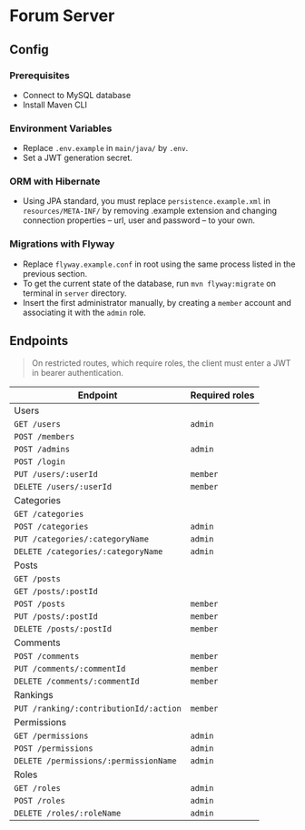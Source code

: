 # Forum Server

## Config

### Prerequisites

- Connect to MySQL database
- Install Maven CLI

### Environment Variables

- Replace `.env.example` in `main/java/` by `.env`.
- Set a JWT generation secret.

### ORM with Hibernate

- Using JPA standard, you must replace `persistence.example.xml` in `resources/META-INF/`
  by removing .example extension and changing connection properties – url, user and password – to your own.

### Migrations with Flyway

- Replace `flyway.example.conf` in root using the same process listed in the previous section.
- To get the current state of the database, run `mvn flyway:migrate` on terminal in `server` directory.
- Insert the first administrator manually, by creating a `member` account and associating it with the `admin` role.

## Endpoints

> On restricted routes, which require roles, the client must enter a JWT in bearer authentication.

| Endpoint                               | Required roles |
| -------------------------------------- | -------------- |
| Users                                  |                |
| `GET /users`                           | `admin`        |
| `POST /members`                        |                |
| `POST /admins`                         | `admin`        |
| `POST /login`                          |                |
| `PUT /users/:userId`                   | `member`       |
| `DELETE /users/:userId`                | `member`       |
| Categories                             |                |
| `GET /categories`                      |                |
| `POST /categories`                     | `admin`        |
| `PUT /categories/:categoryName`        | `admin`        |
| `DELETE /categories/:categoryName`     | `admin`        |
| Posts                                  |                |
| `GET /posts`                           |                |
| `GET /posts/:postId`                   |                |
| `POST /posts`                          | `member`       |
| `PUT /posts/:postId`                   | `member`       |
| `DELETE /posts/:postId`                | `member`       |
| Comments                               |                |
| `POST /comments`                       | `member`       |
| `PUT /comments/:commentId`             | `member`       |
| `DELETE /comments/:commentId`          | `member`       |
| Rankings                               |                |
| `PUT /ranking/:contributionId/:action` | `member`       |
| Permissions                            |                |
| `GET /permissions`                     | `admin`        |
| `POST /permissions`                    | `admin`        |
| `DELETE /permissions/:permissionName`  | `admin`        |
| Roles                                  |                |
| `GET /roles`                           | `admin`        |
| `POST /roles`                          | `admin`        |
| `DELETE /roles/:roleName`              | `admin`        |

